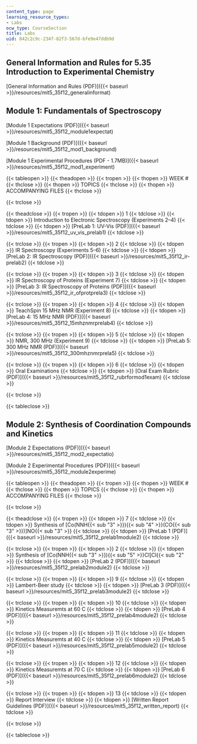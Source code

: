 ```yaml
---
content_type: page
learning_resource_types:
- Labs
ocw_type: CourseSection
title: Labs
uid: 842c2c9c-234f-82f3-567d-bfe9e47ddb9d
---
```


General Information and Rules for 5.35 Introduction to Experimental Chemistry
-----------------------------------------------------------------------------

[General Information and Rules (PDF)]({{< baseurl >}}/resources/mit5_35f12_generalinformat)

Module 1: Fundamentals of Spectroscopy
--------------------------------------

[Module 1 Expectations (PDF)]({{< baseurl >}}/resources/mit5_35f12_module1expectat)

[Module 1 Background (PDF)]({{< baseurl >}}/resources/mit5_35f12_mod1_background)

[Module 1 Experimental Procedures (PDF - 1.7MB)]({{< baseurl >}}/resources/mit5_35f12_mod1_experiment)

{{< tableopen >}}
{{< theadopen >}}
{{< tropen >}}
{{< thopen >}}
WEEK #
{{< thclose >}}
{{< thopen >}}
TOPICS
{{< thclose >}}
{{< thopen >}}
ACCOMPANYING FILES
{{< thclose >}}

{{< trclose >}}

{{< theadclose >}}
{{< tropen >}}
{{< tdopen >}}
1
{{< tdclose >}}
{{< tdopen >}}
Introduction to Electronic Spectroscopy (Experiments 2–4)
{{< tdclose >}}
{{< tdopen >}}
[PreLab 1: UV-Vis (PDF)]({{< baseurl >}}/resources/mit5_35f12_uv_vis_prelab1)
{{< tdclose >}}

{{< trclose >}}
{{< tropen >}}
{{< tdopen >}}
2
{{< tdclose >}}
{{< tdopen >}}
IR Spectroscopy (Experiments 5–6)
{{< tdclose >}}
{{< tdopen >}}
[PreLab 2: IR Spectroscopy (PDF)]({{< baseurl >}}/resources/mit5_35f12_ir-prelab2)
{{< tdclose >}}

{{< trclose >}}
{{< tropen >}}
{{< tdopen >}}
3
{{< tdclose >}}
{{< tdopen >}}
IR Spectroscopy of Proteins (Experiment 7)
{{< tdclose >}}
{{< tdopen >}}
[PreLab 3: IR Spectroscopy of Proteins (PDF)]({{< baseurl >}}/resources/mit5_35f12_ir_ofprotprela3)
{{< tdclose >}}

{{< trclose >}}
{{< tropen >}}
{{< tdopen >}}
4
{{< tdclose >}}
{{< tdopen >}}
TeachSpin 15 MHz NMR (Experiment 8)
{{< tdclose >}}
{{< tdopen >}}
[PreLab 4: 15 MHz NMR (PDF)]({{< baseurl >}}/resources/mit5_35f12_15mhznmrprelab4)
{{< tdclose >}}

{{< trclose >}}
{{< tropen >}}
{{< tdopen >}}
5
{{< tdclose >}}
{{< tdopen >}}
NMR, 300 MHz (Experiment 9)
{{< tdclose >}}
{{< tdopen >}}
[PreLab 5: 300 MHz NMR (PDF)]({{< baseurl >}}/resources/mit5_35f12_300mhznmrprela5)
{{< tdclose >}}

{{< trclose >}}
{{< tropen >}}
{{< tdopen >}}
6
{{< tdclose >}}
{{< tdopen >}}
Oral Examinations
{{< tdclose >}}
{{< tdopen >}}
[Oral Exam Rubric (PDF)]({{< baseurl >}}/resources/mit5_35f12_rubrformod1exam)
{{< tdclose >}}

{{< trclose >}}

{{< tableclose >}}

Module 2: Synthesis of Coordination Compounds and Kinetics
----------------------------------------------------------

[Module 2 Expectations (PDF)]({{< baseurl >}}/resources/mit5_35f12_mod2_expectatio)

[Module 2 Experimental Procedures (PDF)]({{< baseurl >}}/resources/mit5_35f12_module2experime)

{{< tableopen >}}
{{< theadopen >}}
{{< tropen >}}
{{< thopen >}}
WEEK #
{{< thclose >}}
{{< thopen >}}
TOPICS
{{< thclose >}}
{{< thopen >}}
ACCOMPANYING FILES
{{< thclose >}}

{{< trclose >}}

{{< theadclose >}}
{{< tropen >}}
{{< tdopen >}}
7
{{< tdclose >}}
{{< tdopen >}}
Synthesis of \[Co(NNH{{< sub "3" >}}){{< sub "4" >}}(CO{{< sub "3" >}})\]NO{{< sub "3" >}}
{{< tdclose >}}
{{< tdopen >}}
[PreLab 1 (PDF)]({{< baseurl >}}/resources/mit5_35f12_prelab1module2)
{{< tdclose >}}

{{< trclose >}}
{{< tropen >}}
{{< tdopen >}}
2
{{< tdclose >}}
{{< tdopen >}}
Synthesis of \[Co(NNH{{< sub "3" >}}){{< sub "5" >}}Cl\]Cl{{< sub "2" >}}
{{< tdclose >}}
{{< tdopen >}}
[PreLab 2 (PDF)]({{< baseurl >}}/resources/mit5_35f12_prelab2module2)
{{< tdclose >}}

{{< trclose >}}
{{< tropen >}}
{{< tdopen >}}
9
{{< tdclose >}}
{{< tdopen >}}
Lambert-Beer study
{{< tdclose >}}
{{< tdopen >}}
[PreLab 3 (PDF)]({{< baseurl >}}/resources/mit5_35f12_prelab3module2)
{{< tdclose >}}

{{< trclose >}}
{{< tropen >}}
{{< tdopen >}}
10
{{< tdclose >}}
{{< tdopen >}}
Kinetics Measuremts at 60 C
{{< tdclose >}}
{{< tdopen >}}
[PreLab 4 (PDF)]({{< baseurl >}}/resources/mit5_35f12_prelab4module2)
{{< tdclose >}}

{{< trclose >}}
{{< tropen >}}
{{< tdopen >}}
11
{{< tdclose >}}
{{< tdopen >}}
Kinetics Measuremts at 40 C
{{< tdclose >}}
{{< tdopen >}}
[PreLab 5 (PDF)]({{< baseurl >}}/resources/mit5_35f12_prelab5module2)
{{< tdclose >}}

{{< trclose >}}
{{< tropen >}}
{{< tdopen >}}
12
{{< tdclose >}}
{{< tdopen >}}
Kinetics Measuremts at 70 C
{{< tdclose >}}
{{< tdopen >}}
[PreLab 6 (PDF)]({{< baseurl >}}/resources/mit5_35f12_prelab6module2)
{{< tdclose >}}

{{< trclose >}}
{{< tropen >}}
{{< tdopen >}}
13
{{< tdclose >}}
{{< tdopen >}}
Report Interview
{{< tdclose >}}
{{< tdopen >}}
[Written Report Guidelines (PDF)]({{< baseurl >}}/resources/mit5_35f12_written_report)
{{< tdclose >}}

{{< trclose >}}

{{< tableclose >}}